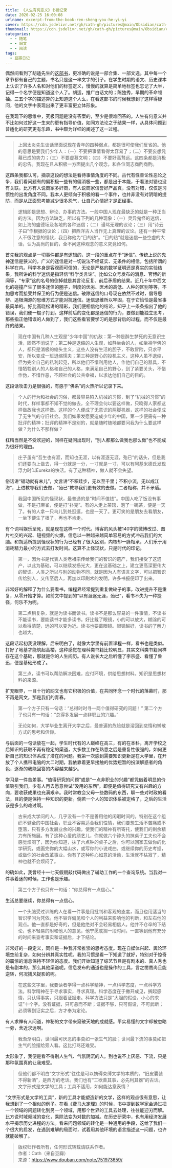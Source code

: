 ```yaml
---
title: 《人生有何意义》书摘记录
date: 2020-02-25 16:00:08
urlname: excerpt-from-the-book-ren-sheng-you-he-yi-yi
cover: https://cdn.jsdelivr.net/gh/cath-gh/pictures@main/Obsidian/cath-gh.github.io/%E4%BA%BA%E7%94%9F%E6%9C%89%E4%BD%95%E6%84%8F%E4%B9%89.webp
thumbnail: https://cdn.jsdelivr.net/gh/cath-gh/pictures@main/Obsidian/cath-gh.github.io/%E4%BA%BA%E7%94%9F%E6%9C%89%E4%BD%95%E6%84%8F%E4%B9%89.webp
categories:
  - - 随笔
  - - 旧文
  - - 阅读
tags:
  - 豆瓣日记
---
```

偶然间看到了胡适先生的[这部书](https://book.douban.com/subject/19956259/)，更准确的说是一部合集、一部文选。其中每一个章节都有自己的主题，书名只是这一串文字的引子。在学生时期的语文、历史课本上认识了许多人名和对他们的标签定义，慢慢的就算是简单地标签也忘记了大半，记得一个名字便是知道这个人了。胡适，推广白话文的；陈独秀，早期的革命领袖。三五个字的描述算的上知道这个人么，在看这部书的时候我想到了这样得疑问，他的文字中表现出来了更丰富更立体形象。

<!--more-->

在我现下的思维中，究极问题是没有答案的，至少是很难回答的。人生有何意义并不比如何过好这一生来的更有指导价值，如同方法论之于结果一样，从具体问题到普适化的研究更有乐趣，书中颇为详细的阐述了这一过程。

---

>上回太炎先生谈话里面说现在青年的四种弱点，都是很可使我们反省的。他的意思是要我们少年人：（一）不要把事情看得太容易了；（二）不要妄想凭藉已成的势力；（三）不要虚慕文明；（四）不要好高骛远。这四条都是消极的忠告。我现在且从积极一方面提出几个观念，和各位同志商酌商酌。

这四条我都认可，摘录这段的想法是看待事情角度的不同。古代有性善论性恶论之争，我们看问题有的偏积极一些有的偏消极一些，都是出于本能，于看法对错也没有关联。比方有人说商家多奸商，有人说商家信誉好产品真，没有对错，仅仅是习惯性的出发角度不同。我本人更倾向于积极的看一个事件，也并非没有对阴暗的提防，而是从正面思考能减少很多怨气，让自己心情好才是正经事。

>逻辑即是思想、辩论、办事的方法。一般中国人现在最缺乏的就是一种正当的方法。因为方法缺乏，所以有下列的几种现象：（一）灵异鬼怪的迷信，如上海的盛德坛及各地的各种迷信；（二）谩骂无理的议论；（三）用“诗云子曰”作根据的议论；（四）把西洋古人当作无上真理的议论。还有一种平常人不很注意的怪状，我且称他为“目的热”。“目的热”就是迷信一些空虚的大话，认为高尚的目的，全不问这种观念的意义究竟如何。

首先我的观点是一切事件都是有逻辑的，这一段的重点在于“迷信”。传统上说的鬼神迷信是狭义的，广义的迷信是对一切说法不经证实、无条件的相信，包括所谓的科学在内。科学本身是客观而可信的，无论是严格的数学证明还是真实的实验结果，我所讲的科学迷信是指轻信“科学类言论”。比如公众号发布的消息、官博的新闻等，“专家”这的名号的倒掉就是其言论反复、前后矛盾的结果。近几十年中西文化的碰撞产生了很多迷信的圈子，制度的优劣、医术的高低、人种的区别等等，不加思考而接受并保卫的行为便是迷信。破除迷信的口号现在依然不过时，倡导思辨、追根溯源的思维方式才能对抗迷信。迷信思维所以牢固，在于它恰恰是最省事最简单的。好比高晓松讲的精彩，我们便相信他的结论，知乎上一条条指出了他的错误，我们便一棍子打到。这样前后的变化都是迷信的行为，要做到能独立思考，那些指正他错误的人做到了，我们这些看官要学习的是那背后的过程，而不仅是最终的结果。

>现在中国有几种人生观是“少年中国”的仇敌：第一种是醉生梦死的无意识生活，固然不消说了；第二种是退缩的人生观，如静坐会的人，如坐禅学佛的人，都只是消极的缩头主义，这些人没有生活的胆子，不敢冒险，只求平安，所以变成一班退缩懦夫；第三种是野心的投机主义，这种人虽不退缩，但为完全自己的私利起见，所以他们不惜利用他人，作他们自己的器具，不惜牺牲别人的人格和自己的人格，来满足自己的野心，到了紧要关头，不惜作伪，不惜作恶，不顾社会的公共幸福，以求达他们自己的目的。

这段话攻击力是很强的，有感于“佛系”的火热所以记录下来。

>个人的行为和社会的习俗，都最容易陷入机械的习惯，到了“机械的习惯”的时代，样样事都不知不觉的做去，全不理会何以要这样做，只晓得人家都这样做故我也这样做。这样的个人便成了无意识的两脚机器，这样的社会便成了无生气的守旧社会。我们如果发愿要造成少年的中国，第一步便需有一种批评的精神；批评的精神不是别的，就是随时随地都要问我为什么要这样做？为什么不那样做？

杠精当然是不受欢迎的，同样在疑问出现时，“别人都那么做我也那么做”也不能成为很好的理由。

>庄子虽有“吾生也有涯，而知也无涯，以有涯逐无涯，殆已”的话头，但是我们还要向上做去，得一分就是一分，一寸就是一寸，可以有阿基米德氏发现浮力时叫Eureka的快活。有了这种精神，做人就不会失望。

俗话讲“锯动就有末儿”，文言讲“不积跬步，无以至千里；不积小流，无以成江海”，上进教导我们去做，“殆已”教导我们更有效的去做。二者相称，并不矛盾。

>我回中国所见的怪现状，最普通的是“时间不值钱”。中国人吃了饭没有事做，不是打麻雀，便是打“扑克”。有的人走上茶馆，泡了一碗茶，便是一天了。有的人拿一只鸟儿到处逛逛，也是一天了。更可笑的是朋友去看朋友，一坐下便生了根了，再也不肯走。

有个词叫娱乐至死，就是现在这样一个时代。博客的风头被140字的微博改过、图片社交的兴起、短视频的火爆，信息以一种越来越简单容易的方式冲击我们的大脑。和胡适所提到怪现状的行为已经有了很大区别，内核却一脉相承，人们乐于用消耗精力最小的方式去打发时间。这算不上怪现状，只是时代的印记。

>第一，因为书是代表人类老祖宗传给我们的智识的遗产，我们接受了这遗产，以此为基础，可以继续发扬光大，更在这基础之上，建立更高深更伟大的智识。人类之所以与别的动物不同，就是因为人有语言文字，可以把智识传给别人，又传至后人，再加以印刷术的发明，许多书报便印了出来。

非常好的解释了为什么要看书，编程界经常提到重复做轮子的事，改进提升不是重复，从零开始才算。如前文中提到的“以有涯逐无涯，殆已”，看书不失为一种捷径，何乐不为呢。

>第二点稍复杂，就是为读书而读书。读书不是那么容易的一件事情，不读书不能读书，要能读书才能多读书。好比戴了眼镜，小的可以放大，糊涂的可以看得清楚，远的可以变为近。读书也要戴眼镜。眼镜越好，读书的了解力也越大。

这段话起初我没理解，后来明白了，就像大学里有前置课程一样，看书也是类似。打好了地基才能筑起高楼，这种感觉在理科类书籍比较明显，其实文科类书籍同样存在这个基础，那就是你的人生阅历。有人说长大之后听懂了李宗盛、看懂了鲁迅，便是基础形成了。

>第三点，读书可以帮助解决困难，应付环境，供给思想材料。知识是思想材料的来源。

扩充眼界，一目十行的网文也有它积极的价值，在共同怀念一个时代的落幕时，那不再是网文，那是我们的青春。

>第一个方子只有一句话：“总得时时寻一两个值得研究的问题！”
第二个方子也只有一句话：“总得多发展一点非职业的兴趣。”  

>无论如何，大学毕业生离开大学之后，最普遍的危险就是溜回到怠惰和懒散方式的思考和信仰。

与后面的一句话放在一起，学生时代有的人巅峰在高三，有的在本科，离开学校之后知识的获取不再有稳定的渠道，大多数工作在熟悉之后是重复性很强的，如何更新自己的知识体系成了潜在的问题。我第一次感到需要知识更新是在大学里，在开放了个人携带电脑的大二时期，我依靠着更早接触的优势短暂的扮演解惑者的角色，逐渐的我能回答的内容越来越少。

学习是一件苦差事。“值得研究的问题”或是“一点非职业的兴趣”都凭借着明显的价值吸引我们，少有人再去愿意尝试“没用的东西”。即便是值得研究又有兴趣的方向，要收获成果也充满艰辛。我时常教会父母一些数码的东西，聊一些对时政的看法，目的便是保持一种知识的更新。倘若一个人的知识体系被定格了，之后的生活该是多么的难过啊。

>古来成大学问的人，几乎没有一个不是善用他的闲暇时间的。特别在这个组织不健全的中国社会，职业不容易适合我们性情，我们要想生活不苦痛或不堕落，只有多方发展业余的兴趣，使我们的精神有所寄托，使我们的剩余精力有所施展。有了这种心爱的顽艺儿，你就做六个钟头的抹桌子工夫也不会感觉烦闷了，因为你知道，抹了六点钟的桌子之后，你可以回家去做你的化学研究，或画完你的大幅山水，或写你的小说戏曲，或继续你的历史考据，或做你的社会改革事业。你有了这种称心如意的活动，生活就不枯寂了，精神也就不会烦闷了。

的确如此，我曾经十一七天假期敲代码做出了辅助工作的一个查询系统。当我对一件事着迷的时候，工作也是乐趣。

>第三个方子也只有一句话：“你总得有一点信心。”

生活总要继续，你总得有一点信心。

>一个头脑受过训练的人在看一件事是用批判和客观的态度，而且也用适当的智识学问为凭依。他不容许偏见和个人的利益来影响他的判断，和左右他的观点。他一直都是好奇的，但是他绝对不会轻易相信人。他并不仓卒的下结论，也不轻易的附和他人的意见，他宁愿耽搁一段时间，一直等到他有充分的时间来查考事实和证据后，才下结论。

非常好的一段定义，同样是一种我非常推崇的思考态度。现在自媒体兴起、舆论环境空前复杂，如何分辨其真实性呢。我的习惯是看一下知道了就好，特别对于惊奇的震惊的消息保持不轻信的态度。我们开始知道了综艺节目是有剧本的、真人秀也是有剧本的，那么其他渠道呢。信息发布的通道也是操作的工具，言之凿凿尚且能逆转，何况捕风捉影的呢。

>在这些文字里，我要读者学得一点科学精神，一点科学态度，一点科学方法。科学精神在于寻求事实，寻求真理。科学态度在于撇开成见，搁起感情，只认得事实，只跟着证据走。科学方法只是“大胆的假设，小心的求证”十个字。没有证据，只可悬而不断；证据不够，只可假设，不可武断；必须等到证实之后，方才奉为定论。

有人求禅有人问道，神秘的文字带来窥破天地的成就感。平实易懂的文字却被忽略一旁，舍近求远啊。

>我渐渐明白，世间最可厌恶的事莫如一张生气的脸；世间最下流的事莫如把生气的脸摆给旁人看。这比打骂还难受。
    
太形象了，我便是看不得别人生气、气氛阴沉的人。到也说不上厌恶、下流，只是那种氛围真的让我难受。

>但他们都不明白“文字形式”往往是可以妨碍束缚文学的本质的。“旧皮囊装不得新酒”，是西方的老话。我们也有“工欲善其事，必先利其器”的古话。文字形式是文学的工具；工具不适用，如何能达意表情？

“文字形式是文学的工具”，新的工具才能塑造新的文学，这样的观点很有意思，让我想到了一个相似的例子。在看[《费马大定理》](https://book.douban.com/subject/20494401/ )的时候，书中提到数学家会通过把一个领域的问题转化到另一个领域，用那个世界的工具去处理，往往能迎刃而解。比方说时域频域的变化，乘除法变为对数的加减。在历史研究中，也有用经济发展水平揭示历史进程的方法。看来问题领域的转化是一种通用的手段，这给了我们一个很大的启发，在遇到难解的局面时，试着用其他环境的语言描述这一问题，也许就能破解了。

>版权归作者所有，任何形式转载请联系作者。  
>作者：Cath（来自豆瓣）  
>来源：https://www.douban.com/note/751973659/